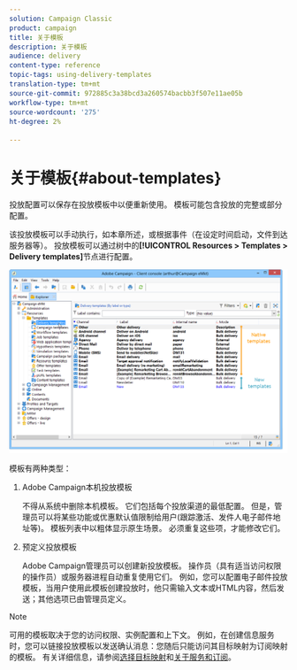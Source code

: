 ```yaml
---
solution: Campaign Classic
product: campaign
title: 关于模板
description: 关于模板
audience: delivery
content-type: reference
topic-tags: using-delivery-templates
translation-type: tm+mt
source-git-commit: 972885c3a38bcd3a260574bacbb3f507e11ae05b
workflow-type: tm+mt
source-wordcount: '275'
ht-degree: 2%

---
```



# 关于模板{#about-templates}

投放配置可以保存在投放模板中以便重新使用。 模板可能包含投放的完整或部分配置。

该投放模板可以手动执行，如本章所述，或根据事件（在设定时间启动，文件到达服务器等）。 投放模板可以通过树中的&#x200B;**[!UICONTROL Resources > Templates > Delivery templates]**&#x200B;节点进行配置。

![](assets/s_user_template_list.png)

模板有两种类型：

1. Adobe Campaign本机投放模板

   不得从系统中删除本机模板。 它们包括每个投放渠道的最低配置。 但是，管理员可以将某些功能或优惠默认值限制给用户(跟踪激活、发件人电子邮件地址等)。 模板列表中以粗体显示原生场景。 必须重复这些项，才能修改它们。

1. 预定义投放模板

   Adobe Campaign管理员可以创建新投放模板。 操作员（具有适当访问权限的操作员）或服务器进程自动重复使用它们。 例如，您可以配置电子邮件投放模板，当用户使用此模板创建投放时，他只需输入文本或HTML内容，然后发送；其他选项已由管理员定义。

>[!NOTE]
>
>可用的模板取决于您的访问权限、实例配置和上下文。 例如，在创建信息服务时，您可以链接投放模板以发送确认消息：您随后只能访问其目标映射为订阅映射的模板。 有关详细信息，请参阅[选择目标映射](../../delivery/using/selecting-a-target-mapping.md)和[关于服务和订阅](../../delivery/using/about-services-and-subscriptions.md)。
